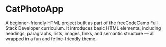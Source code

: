 # CatPhotoApp
A beginner-friendly HTML project built as part of the freeCodeCamp Full Stack Developer curriculum. It introduces basic HTML elements, including headings, paragraphs, lists, images, links, and semantic structure — all wrapped in a fun and feline-friendly theme.

